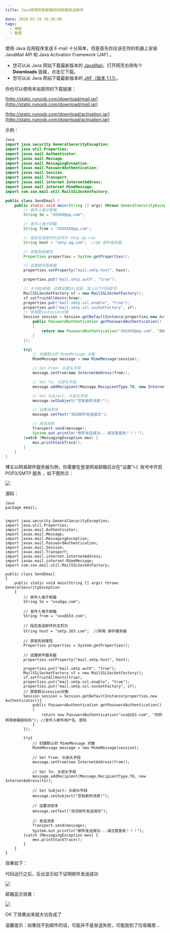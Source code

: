 ```yaml
---
title: Java使用网易邮箱向QQ邮箱发送邮件

date: 2020-05-10 16:30:00
tags:
  - 博客
  - 教程
---
```


使用 Java 应用程序发送 E-mail 十分简单，但是首先你应该在你的机器上安装 JavaMail API 和 Java Activation Framework (JAF) 。

- 您可以从 Java 网站下载最新版本的 [JavaMail](http://www.oracle.com/technetwork/java/javamail/index.html)，打开网页右侧有个 **Downloads** 链接，点击它下载。
- 您可以从 Java 网站下载最新版本的 [JAF（版本 1.1.1）](http://www.oracle.com/technetwork/articles/java/index-135046.html)。

你也可以使用本站提供的下载链接：

[http://static.runoob.com/download/mail.jar](http://static.runoob.com/download/mail.jar)

[http://static.runoob.com/download/activation.jar](http://static.runoob.com/download/activation.jar)

示例：

```java
Java
import java.security.GeneralSecurityException;
import java.util.Properties;
import javax.mail.Authenticator;
import javax.mail.Message;
import javax.mail.MessagingException;
import javax.mail.PasswordAuthentication;
import javax.mail.Session;
import javax.mail.Transport;
import javax.mail.internet.InternetAddress;
import javax.mail.internet.MimeMessage;
import com.sun.mail.util.MailSSLSocketFactory;

public class SendEmail {
    public static void main(String [] args) throws GeneralSecurityException  {
        // 收件人电子邮箱
        String to = "XXXXX@qq.com";

        // 发件人电子邮箱
        String from = "XXXXXX@qq.com";

        // 指定发送邮件的主机为 smtp.qq.com
        String host = "smtp.qq.com";  //QQ 邮件服务器

        // 获取系统属性
        Properties properties = System.getProperties();

        // 设置邮件服务器
        properties.setProperty("mail.smtp.host", host);

        properties.put("mail.smtp.auth", "true");

        // 关于QQ邮箱，还要设置SSL加密，加上以下代码即可
        MailSSLSocketFactory sf = new MailSSLSocketFactory();
        sf.setTrustAllHosts(true);
        properties.put("mail.smtp.ssl.enable", "true");
        properties.put("mail.smtp.ssl.socketFactory", sf);
        // 获取默认session对象
        Session session = Session.getDefaultInstance(properties,new Authenticator(){
            public PasswordAuthentication getPasswordAuthentication()
            {
                return new PasswordAuthentication("XXXXXX@qq.com", "授权码"); //发件人邮件用户名、授权码
            }
        });

        try{
            // 创建默认的 MimeMessage 对象
            MimeMessage message = new MimeMessage(session);

            // Set From: 头部头字段
            message.setFrom(new InternetAddress(from));

            // Set To: 头部头字段
            message.addRecipient(Message.RecipientType.TO, new InternetAddress(to));

            // Set Subject: 头部头字段
            message.setSubject("您有新的消息!");

            // 设置消息体
            message.setText("测试邮件发送成功");

            // 发送消息
            Transport.send(message);
            System.out.println("邮件发送成功...请注意查收！！！");
        }catch (MessagingException mex) {
            mex.printStackTrace();
        }
    }
}
```

博主以网易邮件服务器为例，你需要在登录网易邮箱后台在”设置”=》账号中开启 POP3/SMTP 服务 ，如下图所示：

[![](https://s1.ax1x.com/2020/08/01/aGZIK0.jpg#align=left&display=inline&height=922&margin=%5Bobject%20Object%5D&originHeight=922&originWidth=1033&status=done&style=none&width=1033)](https://s1.ax1x.com/2020/08/01/aGZIK0.jpg)

源码：

```
Java
package email;


import java.security.GeneralSecurityException;
import java.util.Properties;
import javax.mail.Authenticator;
import javax.mail.Message;
import javax.mail.MessagingException;
import javax.mail.PasswordAuthentication;
import javax.mail.Session;
import javax.mail.Transport;
import javax.mail.internet.InternetAddress;
import javax.mail.internet.MimeMessage;
import com.sun.mail.util.MailSSLSocketFactory;

public class SendEmail
{
    public static void main(String [] args) throws GeneralSecurityException
    {
        // 收件人电子邮箱
        String to = "xxx@qq.com";

        // 发件人电子邮箱
        String from = "xxx@163.com";

        // 指定发送邮件的主机为
        String host = "smtp.163.com";  //网易 邮件服务器

        // 获取系统属性
        Properties properties = System.getProperties();

        // 设置邮件服务器
        properties.setProperty("mail.smtp.host", host);

        properties.put("mail.smtp.auth", "true");
        MailSSLSocketFactory sf = new MailSSLSocketFactory();
        sf.setTrustAllHosts(true);
        properties.put("mail.smtp.ssl.enable", "true");
        properties.put("mail.smtp.ssl.socketFactory", sf);
        // 获取默认session对象
        Session session = Session.getDefaultInstance(properties,new Authenticator(){
            public PasswordAuthentication getPasswordAuthentication()
            {
                return new PasswordAuthentication("xxx@163.com", "你的网易邮箱授权码"); //发件人邮件用户名、密码
            }
        });

        try{
            // 创建默认的 MimeMessage 对象
            MimeMessage message = new MimeMessage(session);

            // Set From: 头部头字段
            message.setFrom(new InternetAddress(from));

            // Set To: 头部头字段
            message.addRecipient(Message.RecipientType.TO, new InternetAddress(to));

            // Set Subject: 头部头字段
            message.setSubject("您有新的消息!");

            // 设置消息体
            message.setText("测试邮件发送成功");

            // 发送消息
            Transport.send(message);
            System.out.println("邮件发送成功...请注意查收！！！");
        }catch (MessagingException mex) {
            mex.printStackTrace();
        }
    }
}
```

效果如下：

代码运行之后，后台显示如下证明邮件发送成功

[![](https://s1.ax1x.com/2020/08/01/aGeXTS.png#align=left&display=inline&height=319&margin=%5Bobject%20Object%5D&originHeight=319&originWidth=886&status=done&style=none&width=886)](https://s1.ax1x.com/2020/08/01/aGeXTS.png)

邮箱显示效果：

[![](https://s1.ax1x.com/2020/08/01/aGnmE8.png#align=left&display=inline&height=549&margin=%5Bobject%20Object%5D&originHeight=549&originWidth=1013&status=done&style=none&width=1013)](https://s1.ax1x.com/2020/08/01/aGnmE8.png)

OK 了效果出来就大功告成了

温馨提示：如果找不到邮件的话，可能并不是发送失败，可能放到了垃圾箱里…
